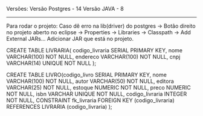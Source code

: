 Versões:
Versão Postgres - 14
Versão JAVA - 8

---------------------
Para rodar o projeto:
Caso dê erro na lib(driver) do postgres -> Botão direito no projeto aberto no eclipse -> Properties -> Libraries -> Classpath -> Add External JARs...
Adicionar JAR que está no projeto.


CREATE TABLE LIVRARIA(
	codigo_livraria SERIAL PRIMARY KEY,
	nome VARCHAR(100) NOT NULL,
	endereco VARCHAR(100) NOT NULL,
	cnpj VARCHAR(14) UNIQUE NOT NULL 
);

CREATE TABLE LIVRO(codigo_livro SERIAL PRIMARY KEY,
		nome VARCHAR(100) NOT NULL,
		autor VARCHAR(50) NOT NULL,
		editora VARCHAR(25) NOT NULL,
		estoque NUMERIC NOT NULL,
		preco NUMERIC NOT NULL,
		isbn VARCHAR UNIQUE NOT NULL,
		codigo_livraria INTEGER NOT NULL,
	CONSTRAINT fk_livraria FOREIGN KEY (codigo_livraria) REFERENCES LIVRARIA (codigo_livraria)
);

